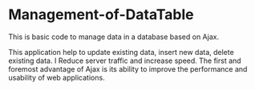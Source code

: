 # Management-of-DataTable

This is basic code to manage data in a database based on Ajax.

This application help to update existing data, insert new data, delete existing data. 
I Reduce server traffic and increase speed.
The first and foremost advantage of Ajax is its ability to improve the performance and usability of web applications.

